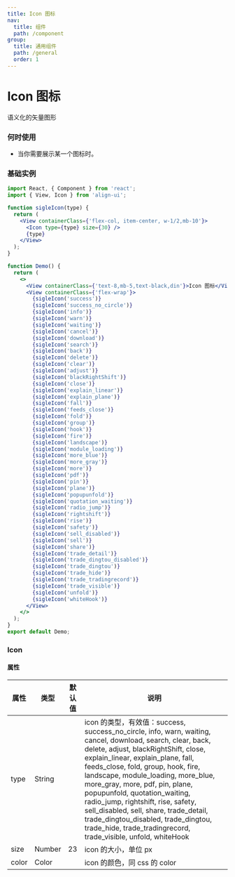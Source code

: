 ```yaml
---
title: Icon 图标
nav:
  title: 组件
  path: /component
group:
  title: 通用组件
  path: /general
  order: 1
---
```


# Icon 图标

语义化的矢量图形

### 何时使用

- 当你需要展示某一个图标时。

### 基础实例

```jsx mdx:preview&background=#bebebe29
import React, { Component } from 'react';
import { View, Icon } from 'align-ui';

function sigleIcon(type) {
  return (
    <View containerClass={'flex-col, item-center, w-1/2,mb-10'}>
      <Icon type={type} size={30} />
      {type}
    </View>
  );
}

function Demo() {
  return (
    <>
      <View containerClass={'text-8,mb-5,text-black,din'}>Icon 图标</View>
      <View containerClass={'flex-wrap'}>
        {sigleIcon('success')}
        {sigleIcon('success_no_circle')}
        {sigleIcon('info')}
        {sigleIcon('warn')}
        {sigleIcon('waiting')}
        {sigleIcon('cancel')}
        {sigleIcon('download')}
        {sigleIcon('search')}
        {sigleIcon('back')}
        {sigleIcon('delete')}
        {sigleIcon('clear')}
        {sigleIcon('adjust')}
        {sigleIcon('blackRightShift')}
        {sigleIcon('close')}
        {sigleIcon('explain_linear')}
        {sigleIcon('explain_plane')}
        {sigleIcon('fall')}
        {sigleIcon('feeds_close')}
        {sigleIcon('fold')}
        {sigleIcon('group')}
        {sigleIcon('hook')}
        {sigleIcon('fire')}
        {sigleIcon('landscape')}
        {sigleIcon('module_loading')}
        {sigleIcon('more_blue')}
        {sigleIcon('more_gray')}
        {sigleIcon('more')}
        {sigleIcon('pdf')}
        {sigleIcon('pin')}
        {sigleIcon('plane')}
        {sigleIcon('popupunfold')}
        {sigleIcon('quotation_waiting')}
        {sigleIcon('radio_jump')}
        {sigleIcon('rightshift')}
        {sigleIcon('rise')}
        {sigleIcon('safety')}
        {sigleIcon('sell_disabled')}
        {sigleIcon('sell')}
        {sigleIcon('share')}
        {sigleIcon('trade_detail')}
        {sigleIcon('trade_dingtou_disabled')}
        {sigleIcon('trade_dingtou')}
        {sigleIcon('trade_hide')}
        {sigleIcon('trade_tradingrecord')}
        {sigleIcon('trade_visible')}
        {sigleIcon('unfold')}
        {sigleIcon('whiteHook')}
      </View>
    </>
  );
}
export default Demo;
```

### Icon

#### 属性

| 属性 | 类型 | 默认值 | 说明 |
| --- | --- | --- | --- |
| type | String |  | icon 的类型，有效值：success, success_no_circle, info, warn, waiting, cancel, download, search, clear, back, delete, adjust, blackRightShift, close, explain_linear, explain_plane, fall, feeds_close, fold, group, hook, fire, landscape, module_loading, more_blue, more_gray, more, pdf, pin, plane, popupunfold, quotation_waiting, radio_jump, rightshift, rise, safety, sell_disabled, sell, share, trade_detail, trade_dingtou_disabled, trade_dingtou, trade_hide, trade_tradingrecord, trade_visible, unfold, whiteHook |
| size | Number | 23 | icon 的大小，单位 px |
| color | Color |  | icon 的颜色，同 css 的 color |
